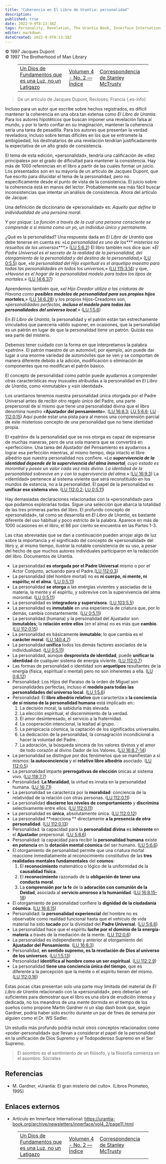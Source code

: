 ```yaml
---
title: "Coherencia en El Libro de Urantia: personalidad"
description: 
published: true
date: 2022-9-9T8:13:38Z
tags: Personality, Revelation, The Urantia Book, Innerface International, article
editor: markdown
dateCreated: 2022-9-9T8:13:38Z
---
```


<p class="v-card v-sheet theme--light grey lighten-3 px-2">© 1997 Jacques Dupont<br>© 1997 The Brotherhood of Man Library</p>
<figure class="table chapter-navigator">
  <table>
    <tbody>
      <tr>
        <td>
        <a href="/es/article/Sydney_Harris/A_God_of_Fundamentals_Who_is_a_Light_Not_a_Lash">
          <span class="mdi mdi-arrow-left-drop-circle"></span><span class="pl-2">Un Dios de Fundamentos que es una Luz, no un Latigazo</span>
        </a>
        </td>
        <td>
        <a href="/es/index/articles_innerface#volumen-4-no-2">
          <span class="mdi mdi-book-open-variant"></span><span class="pl-2">Volumen 4 - No. 2 — Índice</span>
        </a>
        </td>
        <td>
        <a href="/es/article/Stanley_McTrusty/Correspondence_from_Stanley_McTrusty">
          <span class="pr-2">Correspondencia de Stanley McTrusty</span><span class="mdi mdi-arrow-right-drop-circle"></span>
        </a>
        </td>
      </tr>
    </tbody>
  </table>
</figure>


> De un artículo de Jacques Dupont, Recloses, Francia
{.es-info}

Incluso para un autor que escribe sobre hechos registrados, es difícil mantener la coherencia en una obra tan extensa como _El Libro de Urantia_. Para los autores hipotéticos que buscan imponer una revelación falsa al mundo, y por lo tanto confiar en su imaginación, mantener la coherencia sería una tarea de pesadilla. Para los autores que presentan la verdad reveladora, incluso sobre temas difíciles en los que se entromete la ambigüedad, los destinatarios de una revelación tendrían justificadamente la expectativa de un alto grado de consistencia.

El tema de esta edición, «personalidad», tendría una calificación de «diez principales» por el grado de dificultad para mantener la consistencia. Hay más de 1000 referencias en el libro a partir de las cuales formar un juicio. Los presentados son en su mayoría de un artículo de Jacques Dupont, que fue escrito para dilucidar el tema de la personalidad, pero no específicamente desde el punto de vista de la consistencia. El juicio sobre la coherencia está en manos del lector. Probablemente sea más fácil buscar inconsistencias que intentar un análisis de consistencia. Ahora del artículo de Jacque:

Una definición de diccionario de «personalidad» es: _Aquello que define la individualidad de una persona moral._

Y por psique: _La función a través de la cual una persona consciente se comprende a sí misma como un yo, un individuo único y permanente._

¿Qué es la personalidad? Una respuesta dada en _El Libro de Urantia_ que debe tenerse en cuenta es: «_La personalidad es uno de los*** misterios no resueltos de los universos***._» (<a id="a47_182"></a>[LU 5:6.2](/es/The_Urantia_Book/5#p6_2)) El libro también nos dice que: «_El Padre Universal es el secreto de la realidad de la personalidad, del otorgamiento de la personalidad y del destino de la personalidad,_» (<a id="a47_397"></a>[LU 0:5.5](/es/The_Urantia_Book/0#p5_5)) que, «_la personalidad del Hijo espiritual es el arquetipo maestro para todas las personalidades en todos los universos,_» (<a id="a47_562"></a>[LU 115:3.14](/es/The_Urantia_Book/115#p3_14)) y que, «_Havona es el hogar de la personalidad modelo para todos los tipos de mortales._» (<a id="a47_700"></a>[LU 14:6.37](/es/The_Urantia_Book/14#p6_37))

Aprendemos también que, «_el Hijo Creador utiliza a las criaturas de Havona como ***posibles modelos de personalidad para sus propios hijos mortales***,_» (<a id="a49_156"></a>[LU 14:6.28](/es/The_Urantia_Book/14#p6_28)) y los propios Hijos-Creadores son, «_personalidades perfectas, ***incluso el modelo para todas las personalidades del universo local***._» (<a id="a49_341"></a>[LU 1:5.6](/es/The_Urantia_Book/1#p5_6))

En _El Libro de Urantia_, la personalidad y el patrón están tan estrechamente vinculados que parecería válido suponer, en ocasiones, que la personalidad es un patrón en lugar de que la personalidad tiene un patrón. Quizás eso sea parte del misterio.

Debemos tener cuidado con la forma en que interpretamos la palabra «patrón». El patrón maestro de un automóvil, por ejemplo, aún puede dar lugar a una enorme variedad de automóviles que se ven y se comportan de manera diferente debido a la adición, modificación o eliminación de componentes que no modifican el patrón básico.

El concepto de personalidad como patrón puede ayudarnos a comprender otras características muy inusuales atribuidas a la personalidad en _El Libro de Urantia_, como «inmutable» y «sin identidad».

Los urantianos tenemos nuestra personalidad única otorgada por el Padre Universal antes de recibir otro regalo único del Padre, una parte prepersonal de sí mismo que tiene una personalidad divina que el libro denomina nuestro «**Ajustador del pensamiento**». (<a id="a57_260"></a>[LU 16:8.3](/es/The_Urantia_Book/16#p8_3); <a id="a57_303"></a>[LU 5:6.6](/es/The_Urantia_Book/5#p6_6); [LU 112:0.15](/es/The_Urantia_Book/112#p0_15 )) Aquí puede estar una pista para al menos una comprensión parcial de este misterioso concepto de una personalidad que no tiene identidad propia.

El «patrón» de la personalidad que se nos otorga es capaz de expresarse de muchas maneras, pero de una sola manera que se convertirá en «perfección». Una tarea del Ajustador del Pensamiento es ayudarnos a lograr esa perfección mientras, al mismo tiempo, deja intacto el libre albedrío que nuestra personalidad nos confiere. «_La ***supervivencia de la identidad depende de la supervivencia del alma inmortal***, cuyo estado es morontial y posee un valor cada vez más divino. La identidad de la personalidad sobrevive en y con la supervivencia del alma._» (<a id="a59_556"></a>[LU 16:9.3](/es/The_Urantia_Book/16#p9_3)) La «identidad» pertenece al sistema viviente que será reconstituido en los mundos de estancia, no a la personalidad. El papel de la personalidad es **unificar ese sistema vivo**. (<a id="a59_779"></a>[LU 112:0.2](/es/The_Urantia_Book/112#p0_2); <a id="a59_824"></a>[LU 0:5.11](/es/The_Urantia_Book/0#p5_11))

Hay demasiadas declaraciones relacionadas con la «personalidad» para que podamos explorarlas todas. Sigue una selección que abarca la totalidad de las tres primeras partes del libro. El profundo concepto de «personalidad», tal como se desarrolla en _El Libro de Urantia_, es bastante diferente del uso habitual y poco estricto de la palabra. Aparece en más de 1000 ocasiones en el libro, el 86 por ciento se encuentra en las Partes 1-3.

Las citas abreviadas que se dan a continuación pueden arrojar algo de luz sobre la importancia y el significado del concepto de «personalidad» del libro y, al mismo tiempo, ilustrar la notable consistencia de su uso, a pesar del hecho de que muchos autores individuales participaron en la redacción del libro. Documentos de Urantia.

- La personalidad **es otorgada por el Padre Universal** mismo o por el Actor Conjunto, actuando para el Padre.(<a id="a65_112"></a>[LU 112:0.3](/es/The_Urantia_Book/112#p0_3))
- La personalidad (del hombre mortal) no es **ni cuerpo, ni mente, ni espíritu; ni el alma**. (<a id="a66_95"></a>[LU 0:5.11](/es/The_Urantia_Book/0#p5_11))
- La personalidad **se otorga** a las energías vivientes y asociadas de la materia, la mente y el espíritu, y sobrevive con la supervivencia del alma morontial. (<a id="a67_162"></a>[LU 0:5.11](/es/The_Urantia_Book/0#p5_11))
- La personalidad es **integradora y supervisora**. (<a id="a68_53"></a>[LU 103:5.5](/es/The_Urantia_Book/103#p5_5))
- La personalidad es **inmutable** en una experiencia de criatura que, por lo demás, cambia constantemente. (<a id="a69_109"></a>[LU 0:5.11](/es/The_Urantia_Book/0#p5_11))
- La personalidad (humana) y la personalidad del Ajustador son **inmutables**; la **relación entre ellos** (en el alma) no es más que **cambio**. (<a id="a70_147"></a>[LU 112:0.15](/es/The_Urantia_Book/112#p0_15))
- La personalidad es básicamente **inmutable**; lo que cambia es el **carácter moral**. (<a id="a71_89"></a>[LU 140:4.7](/es/The_Urantia_Book/140#p4_7))
- La personalidad **unifica** todos los demás factores asociados de la individualidad. (<a id="a72_88"></a>[LU 0:5.11](/es/The_Urantia_Book/0#p5_11))
- La personalidad, aunque **desprovista de identidad**, puede **unificar la identidad** de cualquier sistema de energía viviente. (<a id="a73_131"></a>[LU 112:0.7](/es/The_Urantia_Book/112#p0_7))
- Las formas de personalidad o identidad son **arquetipos** resultantes de la energía (física, espiritual o mental) pero no son inherentes a ella. (<a id="a74_148"></a>[LU 0:6.12](/es/The_Urantia_Book/0#p6_12))
- Personalidad: Los Hijos del Paraíso de la orden de Miguel son personalidades perfectas, incluso el **modelo para todas las personalidades del universo local**. (<a id="a75_163"></a>[LU 1:5.6](/es/The_Urantia_Book/1#p5_6))
- Personalidad: El **libre albedrío relativo** que caracteriza a **la conciencia de sí mismo de la personalidad humana** está implicado en::
	1. La decisión moral, la sabiduría más elevada.
	2. La elección espiritual, el discernimiento de la verdad.
	3. El amor desinteresado, el servicio a la fraternidad.
	4. La cooperación intencional, la lealtad al grupo.
	5. La perspicacia cósmica, la captación de los significados universales.
	6. La dedicación de la personalidad, la consagración incondicional a hacer la voluntad del Padre.
	7. La adoración, la búsqueda sincera de los valores divinos y el amor de todo corazón al divino Dador de los Valores. (<a id="a83_120"></a>[LU 16:8.7-14](/es/The_Urantia_Book/16#p8_7))
- La personalidad se distingue por dos fenómenos que se manifiestan a sí mismos: **la autoconciencia** y el **relativo libre albedrío** asociado. (<a id="a84_147"></a>[LU 112:0.5](/es/The_Urantia_Book/112#p0_5))
- La personalidad imparte **prerrogativas de elección** únicas al sistema vivo. (<a id="a85_81"></a>[LU 118:7.7](/es/The_Urantia_Book/118#p7_7))
- Personalidad: **La Moralidad**, la virtud es innata en la personalidad humana. (<a id="a86_82"></a>[LU 16:7.1](/es/The_Urantia_Book/16#p7_1))
- La personalidad se caracteriza por la **moralidad**: conciencia de la relatividad de la relación con otras personas. (<a id="a87_120"></a>[LU 112:0.11](/es/The_Urantia_Book/112#p0_11))
- La personalidad **discierne los niveles de comportamiento** y **discrimina** selectivamente entre ellos. (<a id="a88_108"></a>[LU 112:0.11](/es/The_Urantia_Book/112#p0_11))
- La personalidad es **única**, absolutamente única. (<a id="a89_54"></a>[LU 112:0.12](/es/The_Urantia_Book/112#p0_12))
- La personalidad **reacciona ** directamente **a la presencia de otra personalidad**. (<a id="a90_88"></a>[LU 112:0.13](/es/The_Urantia_Book/112#p0_13))
- Personalidad: la capacidad para la **personalidad divina** es **inherente** en el **Ajustador** prepersonal. (<a id="a91_112"></a>[LU 5:6.6](/es/The_Urantia_Book/5#p6_6))
- Personalidad: la capacidad para recibir la **personalidad humana** existe **en potencia** en la **dotación mental cósmica** del ser humano. (<a id="a92_143"></a>[LU 5:6.6](/es/The_Urantia_Book/5#p6_6))
- El otorgamiento de personalidad permite que una criatura mortal reaccione inmediatamente al reconocimiento constitutivo de las **tres realidades mentales fundamentales** del **cosmos**:
	1. El **reconocimiento** matemático o lógico de la uniformidad de la **causalidad física**.
	2. El **reconocimiento** razonado de la **obligación de tener una conducta moral**.
	3. La **comprensión por la fe** de la **adoración con comunión de la Deidad**, asociada al **servicio amoroso a la humanidad**. (<a id="a96_130"></a>[LU 16:8.15-18](/es/The_Urantia_Book/16#p8_15))
- El otorgamiento de personalidad confiere la **dignidad de la ciudadanía cósmica**. (<a id="a97_86"></a>[LU 16:8.15](/es/The_Urantia_Book/16#p8_15))
- Personalidad: la **personalidad experiencial** del hombre no es observable como realidad funcional hasta que el vehículo de vida material ha sido **tocado** por la divinidad del **Padre Universal**. (<a id="a98_202"></a>[LU 5:6.6](/es/The_Urantia_Book/5#p6_6))
- La personalidad hace que el espíritu **luche por el dominio de la energía-materia** a través de la mediación de la mente. (<a id="a99_125"></a>[LU 112:0.6](/es/The_Urantia_Book/112#p0_6))
- La personalidad es independiente y anterior al otorgamiento del **Ajustador del Pensamiento**. (<a id="a100_98"></a>[LU 16:8.3](/es/The_Urantia_Book/16#p8_3))
- Personalidad, **en sentido supremo, es la revelación de Dios al universo de los universos**. (<a id="a101_96"></a>[LU 1:5.13](/es/The_Urantia_Book/1#p5_13))
- Personalidad **identifica al hombre como un ser espiritual**. (<a id="a102_65"></a>[LU 112:2.9](/es/The_Urantia_Book/112#p2_9))
- La personalidad **tiene una conciencia única del tiempo**, que es diferente a la percepción que la mente o el espíritu tienen del mismo. (<a id="a103_140"></a>[LU 112:0.16](/es/The_Urantia_Book/112#p0_16))

Estas pocas citas presentan solo una parte muy limitada del material de _El Libro de Urantia_ relacionado con la «personalidad», pero deberían ser suficientes para demostrar que el libro es una obra de erudición intensa y dedicada, no los meandros de una mente dormida en el tiempo de los sueños como propone Martin Gardner ni un slap dash book que, según Gardner, podría haber sido escrito durante un par de fines de semana por alguien como el Dr. WS Sadler.

Un estudio más profundo podría incluir otros conceptos relacionados como «poder-personalidad» que llevan a considerar el papel de la personalidad en la unificación de Dios Supremo y el Todopoderoso Supremo en el Ser Supremo.

> El asombro es el sentimiento de un filósofo, y la filosofía comienza en el asombro.
> Sócrates

## Referencias

- M. Gardner, «Urantia: El gran misterio del culto». (Libros Prometeo, 1995)

## Enlaces externos

- Artículo en Innerface International: https://urantia-book.org/archive/newsletters/innerface/vol4_2/page11.html




<figure class="table chapter-navigator">
  <table>
    <tbody>
      <tr>
        <td>
        <a href="/es/article/Sydney_Harris/A_God_of_Fundamentals_Who_is_a_Light_Not_a_Lash">
          <span class="mdi mdi-arrow-left-drop-circle"></span><span class="pl-2">Un Dios de Fundamentos que es una Luz, no un Latigazo</span>
        </a>
        </td>
        <td>
        <a href="/es/index/articles_innerface#volumen-4-no-2">
          <span class="mdi mdi-book-open-variant"></span><span class="pl-2">Volumen 4 - No. 2 — Índice</span>
        </a>
        </td>
        <td>
        <a href="/es/article/Stanley_McTrusty/Correspondence_from_Stanley_McTrusty">
          <span class="pr-2">Correspondencia de Stanley McTrusty</span><span class="mdi mdi-arrow-right-drop-circle"></span>
        </a>
        </td>
      </tr>
    </tbody>
  </table>
</figure>
